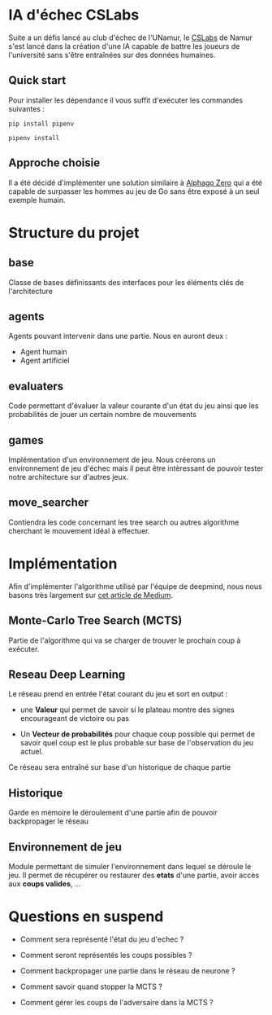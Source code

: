 # IA d'échec CSLabs

Suite a un défis lancé au club d'échec de l'UNamur, le [CSLabs](https://www.cslabs.be/#/) de Namur s'est lancé dans la création d'une IA capable de battre les joueurs de l'université sans s'être entraînées sur des données humaines.

## Quick start

Pour installer les dépendance il vous suffit d'exécuter les commandes suivantes :

```
pip install pipenv

pipenv install
```

## Approche choisie

Il a été décidé d'implémenter une solution similaire à [Alphago Zero](https://fr.wikipedia.org/wiki/AlphaGo_Zero) qui a été capable de surpasser les hommes au jeu de Go sans être exposé à un seul exemple humain.

# Structure du projet 

## base

Classe de bases définissants des interfaces pour les éléments clés de l'architecture

## agents

Agents pouvant intervenir dans une partie. Nous en auront deux : 

- Agent humain
- Agent artificiel

## evaluaters

Code permettant d'évaluer la valeur courante d'un état du jeu ainsi que les probabilités de jouer 
un certain nombre de mouvements

## games

Implémentation d'un environnement de jeu. Nous créerons un environnement de jeu d'échec mais il peut être
intèressant de pouvoir tester notre architecture sur d'autres jeux.

## move_searcher

Contiendra les code concernant les tree search ou autres algorithme cherchant le mouvement idéal à effectuer.

# Implémentation

Afin d'implémenter l'algorithme utilisé par l'équipe de deepmind, nous nous basons très largement sur [cet article de Medium](https://medium.com/applied-data-science/how-to-build-your-own-alphazero-ai-using-python-and-keras-7f664945c188).

## Monte-Carlo Tree Search (MCTS)

Partie de l'algorithme qui va se charger de trouver le prochain coup à exécuter.

## Reseau Deep Learning

Le réseau prend en entrée l'état courant du jeu et sort en output :

- une **Valeur** qui permet de savoir si le      plateau montre des signes encourageant de victoire ou pas

- Un **Vecteur de probabilités** pour chaque coup possible qui permet de savoir quel coup est le plus probable sur base de l'observation du jeu actuel.

Ce réseau sera entraîné sur base d'un historique de chaque partie

## Historique

Garde en mémoire le déroulement d'une partie afin de pouvoir backpropager le réseau

## Environnement de jeu

Module permettant de simuler l'environnement dans lequel se déroule le jeu. Il permet de récupérer ou restaurer des **etats** d'une partie, avoir accès aux **coups valides**, ...


# Questions en suspend

- Comment sera représenté l'état du jeu d'echec ?

- Comment seront représentés les coups possibles ?

- Comment backpropager une partie dans le réseau de neurone ?

- Comment savoir quand stopper la MCTS ?

- Comment gérer les coups de l'adversaire dans la MCTS ?
